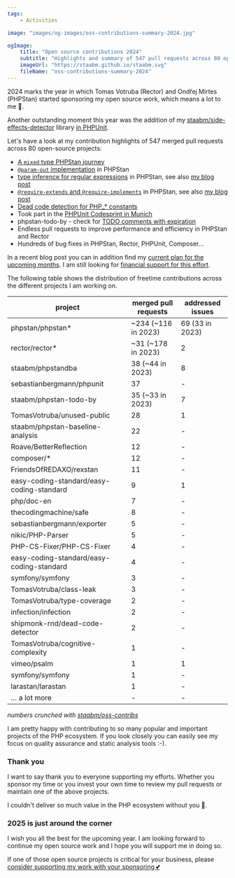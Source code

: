 ```yaml
---
tags:
    - Activities

image: "images/og-images/oss-contributions-summary-2024.jpg"

ogImage:
    title: "Open source contributions 2024"
    subtitle: "Highlights and summary of 547 pull requests across 80 open-source projects"
    imageUrl: "https://staabm.github.io/staabm.svg"
    fileName: "oss-contributions-summary-2024"
---
```


2024 marks the year in which Tomas Votruba (Rector) and Ondřej Mirtes (PHPStan) started sponsoring my open source work, which means a lot to me 🥰.

Another outstanding moment this year was the addition of my [staabm/side-effects-detector](https://github.com/staabm/side-effects-detector) library [in PHPUnit](https://github.com/sebastianbergmann/phpunit/pull/5998).

Let's have a look at my contribution highlights of 547 merged pull requests across 80 open-source projects:
- [A `mixed` type PHPStan journey](https://staabm.github.io/2024/11/26/phpstan-mixed-types.html)
- [`@param-out` implementation](https://phpstan.org/blog/phpstan-1-9-0-with-phpdoc-asserts-list-type#parameter-type-assigned-by-reference) in PHPStan
- [type inference for regular expressions](https://phpstan.org/blog/phpstan-1-12-road-to-phpstan-2-0#general-availability-of-precise-type-inference-for-regular-expressions) in PHPStan, see also [my blog post](https://staabm.github.io/2024/07/05/array-shapes-for-preg-match-matches.html)
- [`@require-extends` and `@require-implements`](https://phpstan.org/writing-php-code/phpdocs-basics#enforcing-class-inheritance-for-interfaces-and-traits) in PHPStan, see also [my blog post](https://staabm.github.io/2024/01/15/phpstan-require-extends-implements.html)
- [Dead code detection for PHP_* constants](https://staabm.github.io/2024/11/14/phpstan-php-version-narrowing.html)
- Took part in the [PHPUnit Codesprint in Munich](https://staabm.github.io/2024/10/19/phpunit-codesprint-munich.html)
- phpstan-todo-by - check for [TODO comments with expiration](https://staabm.github.io/2023/12/17/phpstan-todo-by-published.html)
- Endless pull requests to improve performance and efficiency in PHPStan and Rector
- Hundreds of bug fixes in PHPStan, Rector, PHPUnit, Composer…

In a recent blog post you can in addition find my [current plan for the upcoming months](https://staabm.github.io/2024/11/28/phpstan-php-version-in-scope.html).
I am still looking for [financial support for this effort](https://github.com/sponsors/staabm).

The following table shows the distribution of freetime contributions across the different projects I am working on.

| project                                   | merged pull requests  | addressed issues   |
|-------------------------------------------|-----------------------|--------------------|
| phpstan/phpstan*                          | ~234   (~116 in 2023) | 69    (33 in 2023) |
| rector/rector*                            | ~31   (~178 in 2023)  | 2                  |
| staabm/phpstandba                         | 38  (~44 in 2023)     | 8                  |
| sebastianbergmann/phpunit                 | 37                    | -                  |
| staabm/phpstan-todo-by                    | 35  (~33 in 2023)     | 7                  |
| TomasVotruba/unused-public                | 28                    | 1                  |
| staabm/phpstan-baseline-analysis          | 22                    | -                  |
| Roave/BetterReflection                    | 12                    | -                  |
| composer/*                                | 12                    | -                  |
| FriendsOfREDAXO/rexstan                   | 11                    | -                  |
| easy-coding-standard/easy-coding-standard | 9                     | 1                  |
| php/doc-en                                | 7                     | -                  |
| thecodingmachine/safe                     | 8                     | -                  |
| sebastianbergmann/exporter                | 5                     | -                  |
| nikic/PHP-Parser                          | 5                     | -                  |
| PHP-CS-Fixer/PHP-CS-Fixer                 | 4                     | -                  |
| easy-coding-standard/easy-coding-standard | 4                     | -                  |
| symfony/symfony                           | 3                     | -                  |
| TomasVotruba/class-leak                   | 3                     | -                  |
| TomasVotruba/type-coverage                | 2                     | -                  |
| infection/infection                       | 2                     | -                  |
| shipmonk-rnd/dead-code-detector           | 2                     | -                  |
| TomasVotruba/cognitive-complexity         | 1                     | -                  |
| vimeo/psalm                               | 1                     | 1                  |
| symfony/symfony                           | 1                     | -                  |
| larastan/larastan                         | 1                     | -                  |
| … a lot more                              | -                     | -                  |

_numbers crunched with [staabm/oss-contribs](https://github.com/staabm/oss-contribs)_

I am pretty happy with contributing to so many popular and important projects of the PHP ecosystem.
If you look closely you can easily see my focus on quality assurance and static analysis tools :-).

### Thank you

I want to say thank you to everyone supporting my efforts.
Whether you sponsor my time or you invest your own time to review my pull requests or maintain one of the above projects.

I couldn't deliver so much value in the PHP ecosystem without you 🥰.

### 2025 is just around the corner

I wish you all the best for the upcoming year. I am looking forward to continue my open source work and I hope you will support me in doing so.

If one of those open source projects is critical for your business, please [consider supporting my work with your sponsoring 💕](https://github.com/sponsors/staabm)
